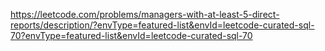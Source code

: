 https://leetcode.com/problems/managers-with-at-least-5-direct-reports/description/?envType=featured-list&envId=leetcode-curated-sql-70?envType=featured-list&envId=leetcode-curated-sql-70
